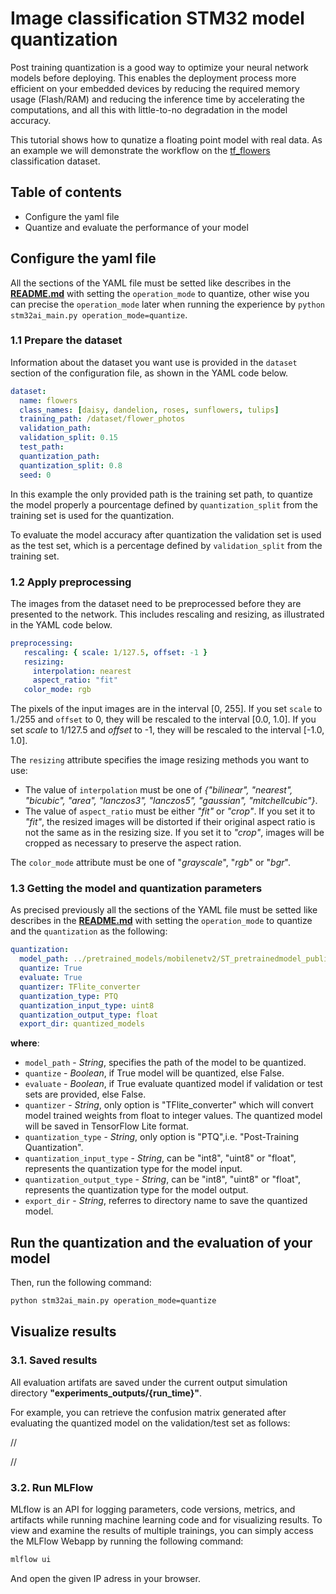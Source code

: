 # Image classification STM32 model quantization

Post training quantization is a good way to optimize your neural network models before deploying. This enables the deployment process more efficient on your embedded devices by reducing the required memory usage (Flash/RAM) and reducing the inference time by accelerating the computations, and all this with little-to-no degradation in the model accuracy.

This tutorial shows how to qunatize a floating point model with real data. As an example we will demonstrate the workflow on the [tf_flowers](https://storage.googleapis.com/download.tensorflow.org/example_images/flower_photos.tgz) classification dataset.


## Table of contents

* Configure the yaml file
* Quantize and evaluate the performance of your model


## **Configure the yaml file**

All the sections of the YAML file must be setted like describes in the **[README.md](../README.md)** with setting the `operation_mode` to quantize, other wise you can precise the `operation_mode` later when running the experience by `python stm32ai_main.py operation_mode=quantize`.

### 1.1 Prepare the dataset

Information about the dataset you want use is provided in the `dataset` section of the configuration file, as shown in the YAML code below.

```yaml
dataset:
  name: flowers 
  class_names: [daisy, dandelion, roses, sunflowers, tulips]
  training_path: /dataset/flower_photos
  validation_path:
  validation_split: 0.15
  test_path:
  quantization_path: 
  quantization_split: 0.8
  seed: 0
```

In this example the only provided path is the training set path, to quantize the model properly a pourcentage defined by `quantization_split` from the training set is used for the quantization.

To evaluate the model accuracy after quantization the validation set is used as the test set, which is a percentage defined by `validation_split` from the training set. 

### 1.2 Apply preprocessing

The images from the dataset need to be preprocessed before they are presented to the network. This includes rescaling and resizing, as illustrated in the YAML code below.

```yaml
preprocessing:
   rescaling: { scale: 1/127.5, offset: -1 }
   resizing: 
     interpolation: nearest
     aspect_ratio: "fit"
   color_mode: rgb
```

The pixels of the input images are in the interval [0, 255]. If you set `scale` to 1./255 and `offset` to 0, they will be rescaled to the interval [0.0, 1.0]. If you set *scale* to 1/127.5 and *offset* to -1, they will be rescaled to the interval [-1.0, 1.0].

The `resizing` attribute specifies the image resizing methods you want to use:
- The value of `interpolation` must be one of *{"bilinear", "nearest", "bicubic", "area", "lanczos3", "lanczos5", "gaussian", "mitchellcubic"}*.
- The value of `aspect_ratio` must be either *"fit"* or *"crop"*. If you set it to *"fit"*, the resized images will be distorted if their original aspect ratio is not the same as in the resizing size. If you set it to *"crop"*, images will be cropped as necessary to preserve the aspect ration.

The `color_mode` attribute must be one of "*grayscale*", "*rgb*" or "*bgr*".



### 1.3 Getting the model and quantization parameters

As precised previously all the sections of the YAML file must be setted like describes in the **[README.md](../README.md)** with setting the `operation_mode` to quantize and the `quantization` as the following: 

```yaml
quantization:
  model_path: ../pretrained_models/mobilenetv2/ST_pretrainedmodel_public_dataset/flowers/mobilenet_v2_0.35_128/mobilenet_v2_0.35_128.h5
  quantize: True
  evaluate: True
  quantizer: TFlite_converter
  quantization_type: PTQ
  quantization_input_type: uint8
  quantization_output_type: float
  export_dir: quantized_models
```


**where**:

- `model_path` - *String*, specifies the path of the model to be quantized.
- `quantize` - *Boolean*, if True model will be quantized, else False.
- `evaluate` - *Boolean*, if True evaluate quantized model if validation or test sets are provided, else False.
- `quantizer` - *String*, only option is "TFlite_converter" which will convert model trained weights from float to integer values. The quantized model will be saved in TensorFlow Lite format.
- `quantization_type` - *String*, only option is "PTQ",i.e. "Post-Training Quantization". 
- `quantization_input_type` - *String*, can be "int8", "uint8" or "float", represents the quantization type for the model input.
- `quantization_output_type` - *String*, can be "int8", "uint8" or "float", represents the quantization type for the model output.
- `export_dir` - *String*, referres to directory name to save the quantized model.


## **Run the quantization and the evaluation of your model**

Then, run the following command:

```bash
python stm32ai_main.py operation_mode=quantize
```

## **Visualize results**

### 3.1. Saved results

All evaluation artifats are saved under the current output simulation directory **"experiments_outputs/{run_time}"**.

For example, you can retrieve the confusion matrix generated after evaluating the quantized model on the validation/test set as follows:


//

//

### 3.2. Run MLFlow

MLflow is an API for logging parameters, code versions, metrics, and artifacts while running machine learning code and for visualizing results.
To view and examine the results of multiple trainings, you can simply access the MLFlow Webapp by running the following command:

```bash
mlflow ui
```
And open the given IP adress in your browser.